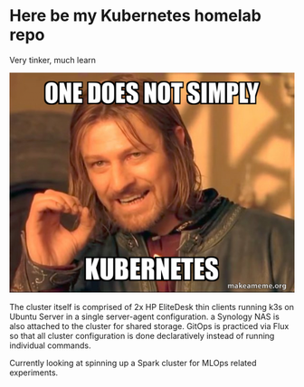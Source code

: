 # Here be my Kubernetes homelab repo
Very tinker, much learn

![K8s Meme](welcome.png)

The cluster itself is comprised of 2x HP EliteDesk thin clients running k3s on Ubuntu Server in a single server-agent configuration. a Synology NAS is also attached to the cluster for shared storage. GitOps is practiced via Flux so that all cluster configuration is done declaratively instead of running individual commands.  

Currently looking at spinning up a Spark cluster for MLOps related experiments.